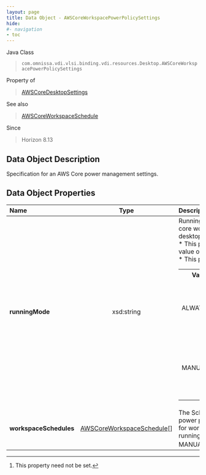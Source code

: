 ```yaml
---
layout: page
title: Data Object - AWSCoreWorkspacePowerPolicySettings
hide:
#- navigation
- toc
---
```






Java Class
> `com.omnissa.vdi.vlsi.binding.vdi.resources.Desktop.AWSCoreWorkspacePowerPolicySettings`

Property of
> [AWSCoreDesktopSettings](vdi.resources.Desktop.AWSCoreDesktopSettings.md#field_detail)

See also
> [AWSCoreWorkspaceSchedule](vdi.resources.Desktop.AWSCoreWorkspaceSchedule.md)

Since
> Horizon 8.13


## Data Object Description

Specification for an AWS Core power management settings.

## Data Object Properties

 Name | Type | Description
:---|:---:|:---
**runningMode**|  xsd:string|  Running mode for the AWS core workspaces in the desktop pool.<br>* This property has a default value of "ALWAYS_ON".<br>* This property will be one of:<br><table><tr><th>Value</th><th>Description</th></tr><tr><td>ALWAYS_ON</td><td>Billed monthly. Instant access to an always running WorkSpace.</td></tr><tr><td>MANUAL</td><td>Billed by the hour. WorkSpace starts and stops automatically at scheduled duration.</td></tr></table>
**workspaceSchedules**| [AWSCoreWorkspaceSchedule[]](vdi.resources.Desktop.AWSCoreWorkspaceSchedule.md)|  The Schedules for workspace power policy can only be set for workspaces where the running mode is set to MANUAL. [^1]


 


[^1]: This property need not be set.